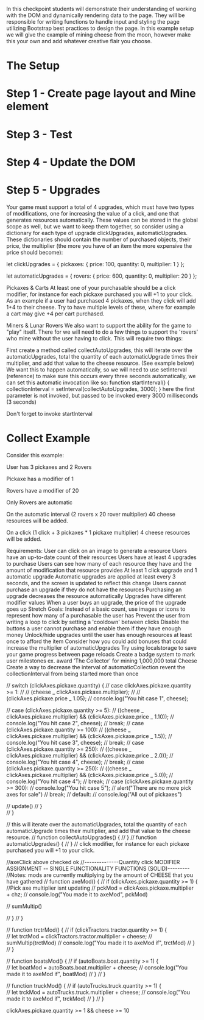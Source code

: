 In this checkpoint students will demonstrate their understanding of working with the DOM and dynamically rendering data to the page. They will be responsible for writing functions to handle input and styling the page utilizing Bootstrap best practices to design the page. In this example setup we will give the example of mining cheese from the moon, however make this your own and add whatever creative flair you choose.

# The Setup

# Step 1 - Create page layout and Mine element

<!-- Link Bootstrap, app.js and style.css to index.html. -->

<!-- Add an image to your page for the user to click on to 'mine' resources -->
<!-- Add an onclick attribute that will later be tied to a mine function -->
<!-- Step 2 - Declare variables and write the mine function -->
<!-- In the app.js file create a global variable to store the total cheese count and set it to 0 -->

<!-- let cheese = 0; -->

<!-- Create a function called mine, the job of this function is to:

Increase the cheese count by 1
For now, have the function alert(cheese) -->

# Step 3 - Test

<!-- Create a test by calling mine() at the end of the app.js file. -->

<!-- You should see an alert of 1 show on the screen. -->
<!-- If this is working, remove the test to prevent popups on every page load. -->
<!-- Add the onclick to your image that will trigger your mine method, and test that this also creates the alert. Each time you click the picture the count should go up. -->

# Step 4 - Update the DOM

<!-- Add an element to your page that will render the current amount of cheese the user has mined. In your app.js, create an update() method that will update this element on the screen with the current cheese amount. -->

<!-- Consider where you want to call this method, at what point should this occur so that the user always has the most up to date information? Once this is working be sure to remove the alert(cheese) -->

# Step 5 - Upgrades

Your game must support a total of 4 upgrades, which must have two types of modifications, one for increasing the value of a click, and one that generates resources automatically. These values can be stored in the global scope as well, but we want to keep them together, so consider using a dictionary for each type of upgrade clickUpgrades, automaticUpgrades. These dictionaries should contain the number of purchased objects, their price, the multiplier (the more you have of an item the more expensive the price should become):

let clickUpgrades = {
pickaxes: {
price: 100,
quantity: 0,
multiplier: 1
}
};

let automaticUpgrades = {
rovers: {
price: 600,
quantity: 0,
multiplier: 20
}
};

<!-- Purchasing Upgrades
First we want to create the method(s) that will increase the number of items from the upgrades, but it will need to make sure the user has the resources to do so. Start by making a method BuyPickaxe() this method will be responsible for checking if the user has the resources, and if they do increasing the pickaxe purchased count, and decreasing the cheese resources by the appropriate amount. once again, in the testing phase we can put in console.log("purchased") to confirm that it worked before we have to worry about anything else. If it consoles appropriately add a count to the page so the user can see how many they have. -->

Pickaxes & Carts
At least one of your purchasable should be a click modifier, for instance for each pickaxe purchased you will +1 to your click. As an example if a user had purchased 4 pickaxes, when they click will add 1+4 to their cheese. Try to have multiple levels of these, where for example a cart may give +4 per cart purchased.

Miners & Lunar Rovers
We also want to support the ability for the game to "play" itself. There for we will need to do a few things to support the 'rovers' who mine without the user having to click. This will require two things:

First create a method called collectAutoUpgrades, this will iterate over the automaticUpgrades, total the quantity of each automaticUpgrade times their multiplier, and add that value to the cheese resource. (See example below)
We want this to happen automatically, so we will need to use setInterval (reference) to make sure this occurs every three seconds automatically, we can set this automatic invocation like so:
function startInterval() {
collectionInterval = setInterval(collectAutoUpgrades, 3000);
}
here the first parameter is not invoked, but passed to be invoked every 3000 milliseconds (3 seconds)

Don't forget to invoke startInterval

# Collect Example

Consider this example:

User has 3 pickaxes and 2 Rovers

Pickaxe has a modifier of 1

Rovers have a modifier of 20

Only Rovers are automatic

On the automatic interval (2 rovers x 20 rover multiplier) 40 cheese resources will be added.

On a click (1 click + 3 pickaxes \* 1 pickaxe multiplier) 4 cheese resources will be added.

Requirements:
User can click on an image to generate a resource
Users have an up-to-date count of their resources
Users have at least 4 upgrades to purchase
Users can see how many of each resource they have and the amount of modification that resource provides
At least 1 click upgrade and 1 automatic upgrade
Automatic upgrades are applied at least every 3 seconds, and the screen is updated to reflect this change
Users cannot purchase an upgrade if they do not have the resources
Purchasing an upgrade decreases the resource automatically
Upgrades have different modifier values
When a user buys an upgrade, the price of the upgrade goes up
Stretch Goals:
Instead of a basic count, use images or icons to represent how many of a purchasable the user has
Prevent the user from writing a loop to click by setting a 'cooldown' between clicks
Disable the buttons a user cannot purchase and enable them if they have enough money
Unlock/hide upgrades until the user has enough resources at least once to afford the item
Consider how you could add bonuses that could increase the multiplier of automaticUpgrades
Try using localstorage to save your game progress between page reloads
Create a badge system to mark user milestones ex. award 'The Collector' for mining 1,000,000 total Cheese
Create a way to decrease the interval of automaticCollection
revent the collectionInterval from being started more than once

// switch (clickAxes.pickaxe.quantity) {
// case clickAxes.pickaxe.quantity >= 1:
// // (cheese _ clickAxes.pickaxe.multiplier);
// // (clickAxes.pickaxe.price _ 1.05);
// console.log("You hit case 1", cheese);

// case (clickAxes.pickaxe.quantity >= 5):
// ((cheese _ clickAxes.pickaxe.multiplier) && (clickAxes.pickaxe.price _ 1.10));
// console.log("You hit case 2", cheese);
// break;
// case (clickAxes.pickaxe.quantity >= 100):
// ((cheese _ clickAxes.pickaxe.multiplier) && (clickAxes.pickaxe.price _ 1.5));
// console.log("You hit case 3", cheese);
// break;
// case (clickAxes.pickaxe.quantity >= 250):
// ((cheese _ clickAxes.pickaxe.multiplier) && (clickAxes.pickaxe.price _ 2.0));
// console.log("You hit case 4", cheese);
// break;
// case (clickAxes.pickaxe.quantity >= 250):
// ((cheese _ clickAxes.pickaxe.multiplier) && (clickAxes.pickaxe.price _ 5.0));
// console.log("You hit case 4");
// break;
// case (clickAxes.pickaxe.quantity >= 300):
// console.log("You hit case 5");
// alert("There are no more pick axes for sale")
// break;
// default:
// console.log("All out of pickaxes")

// update()
// }  
// }

// this will iterate over the automaticUpgrades, total the quantity of each automaticUpgrade times their multiplier, and add that value to the cheese resource.
// function collectAutoUpgrades() {
// }
// function automaticUpgrades() {
// }
// click modifier, for instance for each pickaxe purchased you will +1 to your click.

//axeClick above checked ok
//--------------Quantity click MODIFIER ASSIGNMENT -- SINGLE FUNCTIONALITY FUNCTIONS (SOLID)---------
//Notes: mods are currently multiplying by the amount of CHEESE that you have gathered
// function axeMod() {
// if (clickAxes.pickaxe.quantity >= 1) { //Pick axe multiplier isnt updating
// pckMod = clickAxes.pickaxe.multiplier + chz;
// console.log("You made it to axeMod", pckMod)

// sumMultip()

// }
// }

// function trctrMod() {
// if (clickTractors.tractor.quantity >= 1) {  
// let trctMod = clickTractors.tractor.multiplier + cheese;
// sumMultip(trctMod)
// console.log("You made it to axeMod if", trctMod)
// }
// }

// function boatsMod() {
// if (autoBoats.boat.quantity >= 1) {  
// let boatMod = autoBoats.boat.multiplier + cheese;
// console.log("You made it to axeMod if", boatMod)
// }
// }

// function truckMod() {
// if (autoTrucks.truck.quantity >= 1) {  
// let trckMod = autoTrucks.truck.multiplier + cheese;
// console.log("You made it to axeMod if", trckMod)
// }
// }

clickAxes.pickaxe.quantity >= 1 && cheese >= 10
